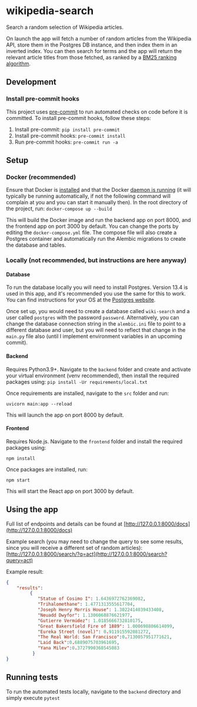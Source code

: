 # wikipedia-search

Search a random selection of Wikipedia articles.

On launch the app will fetch a number of random articles from the
Wikipedia API, store them in the Postgres DB instance, and then index them in an inverted index.
You can then search for terms and the app will return the relevant article titles from those fetched, as ranked by a
[BM25 ranking algorithm](https://en.wikipedia.org/wiki/Okapi_BM25).

## Development
### Install pre-commit hooks
This project uses [pre-commit](https://pre-commit.com/) to run automated checks on code before it is committed. To
install pre-commit hooks, follow these steps:

1. Install pre-commit: `pip install pre-commit`
2. Install pre-commit hooks: `pre-commit install`
3. Run pre-commit hooks: `pre-commit run -a`


## Setup
### Docker (recommended)
Ensure that Docker is [installed](https://docs.docker.com/engine/install/) and that the Docker
[daemon is running](https://docs.docker.com/config/daemon/start/) (it will typically be running automatically, if not
the following command will complain at you and you can start it manually then).
In the root directory of the project, run:
```docker-compose up --build```

This will build the Docker image and run the backend app on port 8000, and the frontend app on port 3000 by default.
You can change the ports by editing the `docker-compose.yml` file.
The compose file will also create a Postgres container and automatically run the Alembic migrations to create the
database and tables.

### Locally (not recommended, but instructions are here anyway)
#### Database
To run the database locally you will need to install Postgres. Version 13.4 is used in this app, and it's recommended
you use the same for this to work. You can find instructions for your OS at the
[Postgres website](https://www.postgresql.org/download/).

Once set up, you would need to create a database called `wiki-search` and a user called `postgres` with the password
`password`. Alternatively, you can change the database connection string in the `alembic.ini` file to point to a
different database and user, but you will need to reflect that change in the `main.py` file also (until I implement
environment variables in an upcoming commit).

#### Backend
Requires Python3.9+. Navigate to the `backend` folder and create and activate your virtual environment
(venv recommended), then install the required packages using:
```pip install -Ur requirements/local.txt```

Once requirements are installed, navigate to the `src` folder and run:

`uvicorn main:app --reload`

This will launch the app on port 8000 by default.


#### Frontend
Requires Node.js. Navigate to the `frontend` folder and install the required packages using:

```npm install```

Once packages are installed, run:

```npm start```

This will start the React app on port 3000 by default.

## Using the app

Full list of endpoints and details can be found at
[http://127.0.0.1:8000/docs](http://127.0.0.1:8000/docs)

Example search (you may need to change the query to see some results, since you will receive a different set of random
articles):
[http://127.0.0.1:8000/search/?q=act](http://127.0.0.1:8000/search?query=act)

Example result:
```json
{
    "results":
         {
            "Statue of Cosimo I": 1.6436972762369082,
            "Trihalomethane": 1.4771313555617704,
            "Joseph Henry Morris House": 1.3022414039433408,
            "Neuadd Dwyfor": 1.1306068876621977,
            "Gutierre Vermúdez": 1.0185666732810175,
            "Great Bakersfield Fire of 1889": 1.000698806614099,
            "Eureka Street (novel)": 0.911915592081272,
            "The Real World: San Francisco":0.7130057951771621,
            "Laid Back":0.6889075703961695,
            "Yana Milev":0.3727990368545083
          }
}

```

## Running tests

To run the automated tests locally, navigate to the `backend` directory and simply execute `pytest`
